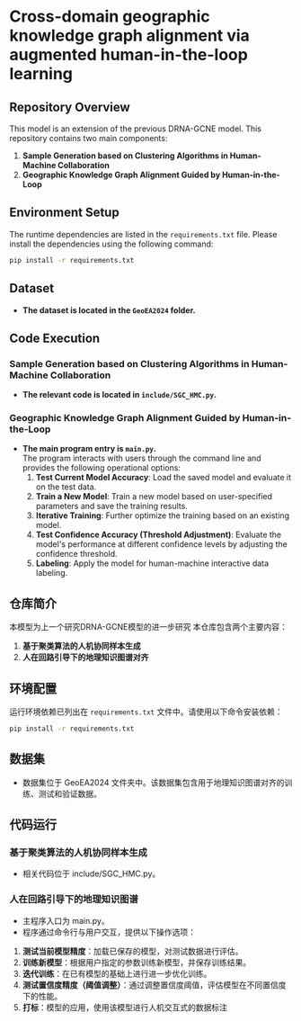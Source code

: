 # Cross-domain geographic knowledge graph alignment via augmented human-in-the-loop learning 

## Repository Overview
This model is an extension of the previous DRNA-GCNE model.
This repository contains two main components:
1. **Sample Generation based on Clustering Algorithms in Human-Machine Collaboration**
2. **Geographic Knowledge Graph Alignment Guided by Human-in-the-Loop**

## Environment Setup
The runtime dependencies are listed in the `requirements.txt` file. Please install the dependencies using the following command:
```bash
pip install -r requirements.txt
```
## Dataset
- **The dataset is located in the `GeoEA2024` folder.**

## Code Execution
### Sample Generation based on Clustering Algorithms in Human-Machine Collaboration
- **The relevant code is located in `include/SGC_HMC.py`.**

### Geographic Knowledge Graph Alignment Guided by Human-in-the-Loop
- **The main program entry is `main.py`.**  
  The program interacts with users through the command line and provides the following operational options:
  1. **Test Current Model Accuracy**: Load the saved model and evaluate it on the test data.
  2. **Train a New Model**: Train a new model based on user-specified parameters and save the training results.
  3. **Iterative Training**: Further optimize the training based on an existing model.
  4. **Test Confidence Accuracy (Threshold Adjustment)**: Evaluate the model's performance at different confidence levels by adjusting the confidence threshold.
  5. **Labeling**: Apply the model for human-machine interactive data labeling.

## 仓库简介
本模型为上一个研究DRNA-GCNE模型的进一步研究
本仓库包含两个主要内容：
1. **基于聚类算法的人机协同样本生成**
2. **人在回路引导下的地理知识图谱对齐**

## 环境配置
运行环境依赖已列出在 `requirements.txt` 文件中。请使用以下命令安装依赖：
```bash
pip install -r requirements.txt
```

## 数据集
- 数据集位于 GeoEA2024 文件夹中。该数据集包含用于地理知识图谱对齐的训练、测试和验证数据。

## 代码运行
### 基于聚类算法的人机协同样本生成  
- 相关代码位于 include/SGC_HMC.py。
### 人在回路引导下的地理知识图谱   
- 主程序入口为 main.py。
- 程序通过命令行与用户交互，提供以下操作选项：
1. **测试当前模型精度**：加载已保存的模型，对测试数据进行评估。
2. **训练新模型**：根据用户指定的参数训练新模型，并保存训练结果。
3. **迭代训练**：在已有模型的基础上进行进一步优化训练。
4. **测试置信度精度（阈值调整）**：通过调整置信度阈值，评估模型在不同置信度下的性能。
5. **打标**：模型的应用，使用该模型进行人机交互式的数据标注




